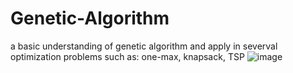 # Genetic-Algorithm
 a basic understanding of genetic algorithm and apply in severval optimization problems such as: one-max, knapsack, TSP
![image](https://user-images.githubusercontent.com/96238764/175804994-b71eddbc-c1cf-4ea6-8c95-e8e0ff0386c2.png)
